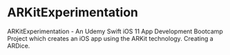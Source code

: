 # ARKitExperimentation
ARKitExperimentation - An Udemy Swift iOS 11 App Development Bootcamp Project which creates an iOS app using the ARKit technology. Creating a ARDice.
